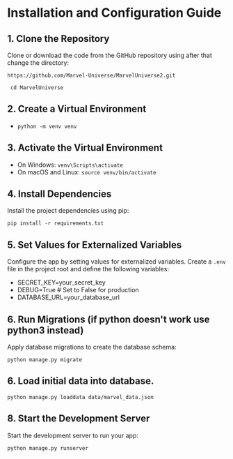 # Installation and Configuration Guide
## 1. Clone the Repository

Clone or download the code from the GitHub repository using after that change the directory:

```https://github.com/Marvel-Universe/MarvelUniverse2.git```

``` cd MarvelUniverse```
## 2. Create a Virtual Environment
* ```python -m venv venv```


## 3. Activate the Virtual Environment
- On Windows:
  ```venv\Scripts\activate```
- On macOS and Linux:
  ```source venv/bin/activate```


## 4. Install Dependencies

Install the project dependencies using pip: 

```pip install -r requirements.txt```


## 5. Set Values for Externalized Variables

Configure the app by setting values for externalized variables. Create a `.env` file in the project root and define the following variables:
- SECRET_KEY=your_secret_key
- DEBUG=True # Set to False for production
- DATABASE_URL=your_database_url


## 6. Run Migrations (if python doesn't work use python3 instead)

Apply database migrations to create the database schema: 

```python manage.py migrate```

## 6. Load initial data into database.

```python manage.py loaddata data/marvel_data.json```


## 8. Start the Development Server

Start the development server to run your app: 

```python manage.py runserver```
